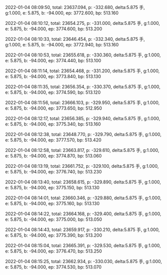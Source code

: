 2022-01-04 08:09:50, total: 23637.094, p: -332.680, delta:5.875 手, g:1.000, e: 5.875, b: -94.000, ep: 3772.600, bp: 513.160

2022-01-04 08:10:12, total: 23654.275, p: -331.000, delta:5.875 手, g:1.000, e: 5.875, b: -94.000, ep: 3774.600, bp: 513.200

2022-01-04 08:10:33, total: 23646.454, p: -332.340, delta:5.875 手, g:1.000, e: 5.875, b: -94.000, ep: 3772.940, bp: 513.160

2022-01-04 08:10:53, total: 23655.618, p: -330.360, delta:5.875 手, g:1.000, e: 5.875, b: -94.000, ep: 3774.440, bp: 513.100

2022-01-04 08:11:14, total: 23654.468, p: -331.200, delta:5.875 手, g:1.000, e: 5.875, b: -94.000, ep: 3773.840, bp: 513.130

2022-01-04 08:11:35, total: 23656.354, p: -330.370, delta:5.875 手, g:1.000, e: 5.875, b: -94.000, ep: 3774.590, bp: 513.120

2022-01-04 08:11:56, total: 23666.103, p: -329.950, delta:5.875 手, g:1.000, e: 5.875, b: -94.000, ep: 3773.650, bp: 512.950

2022-01-04 08:12:17, total: 23656.385, p: -329.940, delta:5.875 手, g:1.000, e: 5.875, b: -94.000, ep: 3775.340, bp: 513.160

2022-01-04 08:12:38, total: 23648.770, p: -329.790, delta:5.875 手, g:1.000, e: 5.875, b: -94.000, ep: 3777.570, bp: 513.420

2022-01-04 08:12:58, total: 23663.817, p: -329.610, delta:5.875 手, g:1.000, e: 5.875, b: -94.000, ep: 3774.870, bp: 513.060

2022-01-04 08:13:19, total: 23661.752, p: -329.100, delta:5.875 手, g:1.000, e: 5.875, b: -94.000, ep: 3776.740, bp: 513.230

2022-01-04 08:13:40, total: 23658.615, p: -329.890, delta:5.875 手, g:1.000, e: 5.875, b: -94.000, ep: 3775.150, bp: 513.130

2022-01-04 08:14:01, total: 23660.346, p: -329.880, delta:5.875 手, g:1.000, e: 5.875, b: -94.000, ep: 3775.160, bp: 513.130

2022-01-04 08:14:22, total: 23664.168, p: -329.400, delta:5.875 手, g:1.000, e: 5.875, b: -94.000, ep: 3775.000, bp: 513.050

2022-01-04 08:14:43, total: 23659.917, p: -330.210, delta:5.875 手, g:1.000, e: 5.875, b: -94.000, ep: 3775.390, bp: 513.200

2022-01-04 08:15:04, total: 23665.391, p: -329.530, delta:5.875 手, g:1.000, e: 5.875, b: -94.000, ep: 3776.470, bp: 513.250

2022-01-04 08:15:25, total: 23662.934, p: -330.030, delta:5.875 手, g:1.000, e: 5.875, b: -94.000, ep: 3774.530, bp: 513.070
